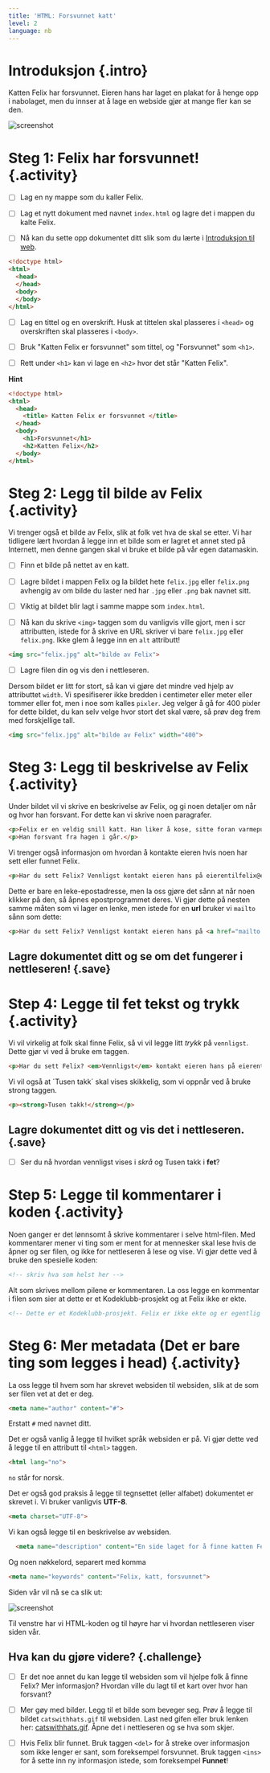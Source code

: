 ```yaml
---
title: 'HTML: Forsvunnet katt'
level: 2
language: nb
---
```


# Introduksjon {.intro}

Katten Felix har forsvunnet. Eieren hans har laget en plakat for å henge opp i nabolaget, men du innser at å lage en webside gjør at mange fler kan se den.

![screenshot](missingcat.png)

# Steg 1: Felix har forsvunnet! {.activity}

- [ ] Lag en ny mappe som du kaller Felix.

- [ ] Lag et nytt dokument med navnet `index.html` og lagre det i mappen du kalte Felix.
- [ ] Nå kan du sette opp dokumentet ditt slik som du lærte i [Introduksjon til web](../introduksjon_til_web/introduksjon_til_web.html).

```html
<!doctype html>
<html>
  <head>
  </head>
  <body>
  </body>
</html>
```

- [ ] Lag en tittel og en overskrift. Husk at tittelen skal plasseres i `<head>` og overskriften skal plasseres i `<body>`.

- [ ] Bruk "Katten Felix er forsvunnet" som tittel, og "Forsvunnet" som `<h1>`.

- [ ] Rett under `<h1>` kan vi lage en `<h2>` hvor det står "Katten Felix".


<toggle>
  <strong>Hint</strong>
  <hide>

```html
<!doctype html>
<html>
  <head>
    <title> Katten Felix er forsvunnet </title>
  </head>
  <body>
    <h1>Forsvunnet</h1>
    <h2>Katten Felix</h2>
  </body>
</html>
```
  </hide>
</toggle>

# Steg 2: Legg til bilde av Felix {.activity}

Vi trenger også et bilde av Felix, slik at folk vet hva de skal se etter. Vi har tidligere lært hvordan å legge inn et bilde som er lagret et annet sted på Internett, men denne gangen skal vi bruke et bilde på vår egen datamaskin.

- [ ] Finn et bilde på nettet av en katt.
- [ ] Lagre bildet i mappen Felix og la bildet hete `felix.jpg` eller `felix.png` avhengig av om bilde du laster ned har `.jpg` eller `.png` bak navnet sitt.
- [ ] Viktig at bildet blir lagt i samme mappe som `index.html`.

- [ ] Nå kan du skrive `<img>` taggen som du vanligvis ville gjort, men i scr attributten, istede for å skrive en URL skriver vi bare `felix.jpg` eller `felix.png`. Ikke glem å legge inn en `alt` attributt!

```html
<img src="felix.jpg" alt="bilde av Felix">
```

- [ ] Lagre filen din og vis den i nettleseren.

Dersom bildet er litt for stort, så kan vi gjøre det mindre ved hjelp av attributtet `width`. Vi spesifiserer ikke bredden i centimeter eller meter eller tommer eller fot, men i noe som kalles `pixler`. Jeg velger å gå for 400 pixler for dette bildet, du kan selv velge hvor stort det skal være, så prøv deg frem med forskjellige tall.

```html
<img src="felix.jpg" alt="bilde av Felix" width="400">
```

# Steg 3: Legg til beskrivelse av Felix {.activity}

Under bildet vil vi skrive en beskrivelse av Felix, og gi noen detaljer om når og hvor han forsvant. For dette kan vi skrive noen paragrafer.

```html
<p>Felix er en veldig snill katt. Han liker å kose, sitte foran varmepumpa og lekemusa si. Pelsen hans er oransje. </p>
<p>Han forsvant fra hagen i går.</p>
```

Vi trenger også informasjon om hvordan å kontakte eieren hvis noen har sett eller funnet Felix.

```html
<p>Har du sett Felix? Vennligst kontakt eieren hans på eierentilfelix@email.com</p>
```

Dette er bare en leke-epostadresse, men la oss gjøre det sånn at når noen klikker på den, så åpnes epostprogrammet deres. Vi gjør dette på nesten samme måten som vi lager en lenke, men istede for en __url__ bruker vi `mailto` sånn som dette:

```html
<p>Har du sett Felix? Vennligst kontakt eieren hans på <a href="mailto:eierentilfelix@email.com">eierentilfelix@email.com</a></p>
```

## Lagre dokumentet ditt og se om det fungerer i nettleseren! {.save}

# Step 4: Legge til fet tekst og trykk {.activity}

Vi vil virkelig at folk skal finne Felix, så vi vil legge litt *trykk* på `vennligst`. Dette gjør vi ved å bruke em taggen.

```html
<p>Har du sett Felix? <em>Vennligst</em> kontakt eieren hans på eierentilfelix@email.com</p>
```
Vi vil også at ´Tusen takk´ skal vises skikkelig, som vi oppnår ved å bruke strong taggen.

```html
<p><strong>Tusen takk!</strong></p>
```

## Lagre dokumentet ditt og vis det i nettleseren. {.save}

- [ ] Ser du nå hvordan vennligst vises i *skrå* og Tusen takk i **fet**?

# Step 5: Legge til kommentarer i koden {.activity}

Noen ganger er det lønnsomt å skrive kommentarer i selve html-filen. Med kommentarer mener vi ting som er ment for at mennesker skal lese hvis de åpner og ser filen, og ikke for nettleseren å lese og vise. Vi gjør dette ved å bruke den spesielle koden:

```html
<!-- skriv hva som helst her -->
```

Alt som skrives mellom pilene er kommentaren.
La oss legge en kommentar i filen som sier at dette er et Kodeklubb-prosjekt og at Felix ikke er ekte.

```html
<!-- Dette er et Kodeklubb-prosjekt. Felix er ikke ekte og er egentlig ikke forsvunnet. -->
```


# Steg 6: Mer metadata (Det er bare ting som legges i head) {.activity}

La oss legge til hvem som har skrevet websiden til websiden, slik at de som ser filen vet at det er deg.

```html
<meta name="author" content="#">
```

Erstatt `#` med navnet ditt.

Det er også vanlig å legge til hvilket språk websiden er på. Vi gjør dette ved å legge til en attributt til `<html>` taggen.

```html
<html lang="no">
```

`no` står for norsk.

Det er også god praksis å legge til tegnsettet (eller alfabet) dokumentet er skrevet i. Vi bruker vanligvis __UTF-8__.

```html
<meta charset="UTF-8">
```

Vi kan også legge til en beskrivelse av websiden.

```html
  <meta name="description" content="En side laget for å finne katten Felix">
```

Og noen nøkkelord, separert med komma

```html
<meta name="keywords" content="Felix, katt, forsvunnet">
```


Siden vår vil nå se ca slik ut:

![screenshot](screenshot_jsbin.png)

Til venstre har vi HTML-koden og til høyre har vi hvordan nettleseren viser siden vår.

## Hva kan du gjøre videre? {.challenge}

- [ ] Er det noe annet du kan legge til websiden som vil hjelpe folk å finne Felix? Mer informasjon? Hvordan ville du lagt til et kart over hvor han forsvant?

- [ ] Mer gøy med bilder. Legg til et bilde som beveger seg. Prøv å legge til bildet `catswithhats.gif` til websiden. Last ned gifen eller bruk lenken her: [catswithhats.gif](../forsvunnet_katt/ressurser/catswithhats.gif). Åpne det i nettleseren og se hva som skjer.

- [ ] Hvis Felix blir funnet. Bruk taggen `<del>` for å streke over informasjon som ikke lenger er sant, som foreksempel forsvunnet. Bruk taggen `<ins>` for å sette inn ny informasjon istede, som foreksempel __Funnet__!
